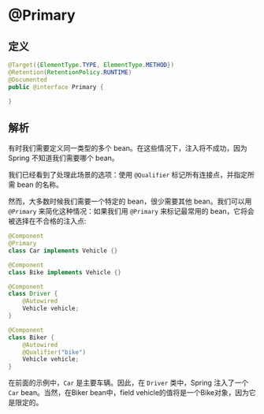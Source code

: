 # @Primary

## 定义

```java
@Target({ElementType.TYPE, ElementType.METHOD})
@Retention(RetentionPolicy.RUNTIME)
@Documented
public @interface Primary {

}
```

## 解析

有时我们需要定义同一类型的多个 bean。在这些情况下，注入将不成功，因为 Spring 不知道我们需要哪个 bean。

我们已经看到了处理此场景的选项：使用 `@Qualifier` 标记所有连接点，并指定所需 bean 的名称。

然而，大多数时候我们需要一个特定的 bean，很少需要其他 bean。我们可以用 `@Primary` 来简化这种情况：如果我们用 `@Primary` 来标记最常用的 bean，它将会被选择在不合格的注入点:

```java
@Component
@Primary
class Car implements Vehicle {}

@Component
class Bike implements Vehicle {}

@Component
class Driver {
    @Autowired
    Vehicle vehicle;
}

@Component
class Biker {
    @Autowired
    @Qualifier("bike")
    Vehicle vehicle;
}
```

在前面的示例中，`Car` 是主要车辆。因此，在 `Driver` 类中，Spring 注入了一个 `Car` bean。当然，在Biker bean中，field vehicle的值将是一个Bike对象，因为它是限定的。

